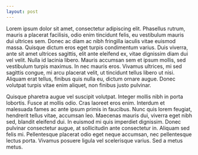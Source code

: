 ```yaml
---
layout: post
---
```


Lorem ipsum dolor sit amet, consectetur adipiscing elit. Phasellus rutrum, mauris a placerat facilisis, odio enim tincidunt felis, eu vestibulum mauris dui ultrices sem. Donec ac diam ac nibh fringilla iaculis vitae euismod massa. Quisque dictum eros eget turpis condimentum varius. Duis viverra, ante sit amet ultrices sagittis, elit ante eleifend ex, vitae dignissim diam dui vel velit. Nulla id lacinia libero. Mauris accumsan sem et ipsum mollis, sed vestibulum turpis maximus. In nec mauris eros. Vivamus ultrices, mi sed sagittis congue, mi arcu placerat velit, ut tincidunt tellus libero ut nisi. Aliquam erat tellus, finibus quis nulla eu, dictum ornare augue. Donec volutpat turpis vitae enim aliquet, non finibus justo pulvinar.

Quisque pharetra augue vel suscipit volutpat. Integer mollis nibh in porta lobortis. Fusce at mollis odio. Cras laoreet eros enim. Interdum et malesuada fames ac ante ipsum primis in faucibus. Nunc quis lorem feugiat, hendrerit tellus vitae, accumsan leo. Maecenas mauris dui, viverra eget nibh sed, blandit eleifend dui. In euismod mi quis imperdiet dignissim. Donec pulvinar consectetur augue, at sollicitudin ante consectetur in. Aliquam sed felis mi. Pellentesque placerat odio eget neque accumsan, nec pellentesque lectus porta. Vivamus posuere ligula vel scelerisque varius. Sed a metus metus.
